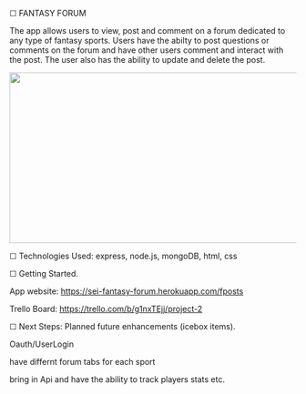 ☐ FANTASY FORUM

The app allows users to view, post and comment on a forum dedicated to any type of fantasy sports. Users have the abilty to post questions or comments on the forum and have other users comment and interact with the post. The user also has the ability to update and delete the post.

<img src="https://i.imgur.com/gFh55az.pngs" width="600" height= "300">

☐ Technologies Used: express, node.js, mongoDB, html, css

☐ Getting Started. 

App website: https://sei-fantasy-forum.herokuapp.com/fposts

Trello Board: https://trello.com/b/g1nxTEjj/project-2


☐ Next Steps: Planned future enhancements (icebox items).

Oauth/UserLogin

have differnt forum tabs for each sport

bring in Api and have the ability to track players stats etc.
